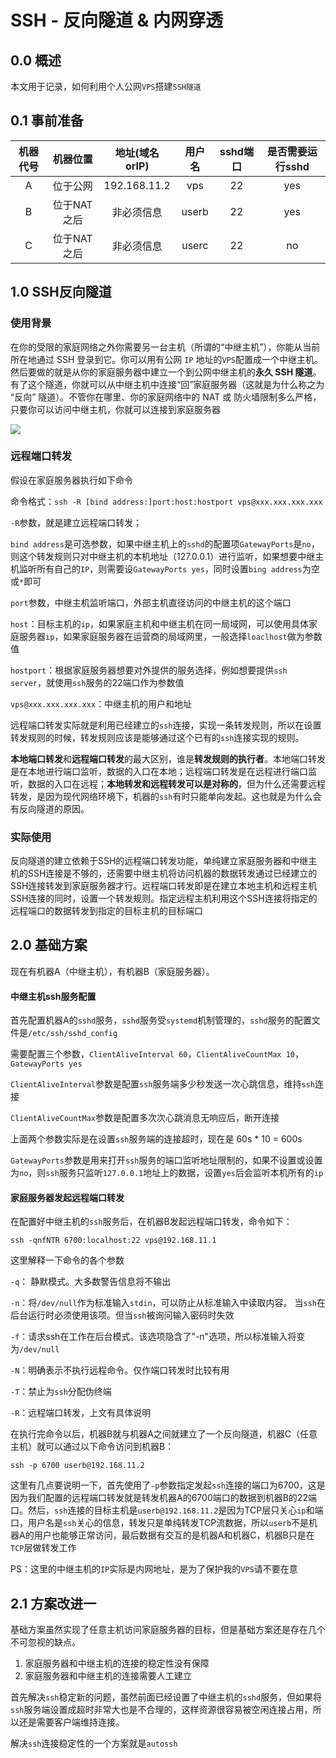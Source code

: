 # SSH - 反向隧道 & 内网穿透

## 0.0 概述

本文用于记录，如何利用个人公网`VPS`搭建`SSH隧道`

## 0.1 事前准备

| 机器代号 |  机器位置   | 地址(域名orIP) | 用户名 | sshd端口 | 是否需要运行sshd |
| :------: | :---------: | :------------: | :----: | :------: | :--------------: |
|    A     |  位于公网   |  192.168.11.2  |  vps   |    22    |       yes        |
|    B     | 位于NAT之后 |   非必须信息   | userb  |    22    |       yes        |
|    C     | 位于NAT之后 |   非必须信息   | userc  |    22    |        no        |

## 1.0 SSH反向隧道

### 使用背景

在你的受限的家庭网络之外你需要另一台主机（所谓的“中继主机”），你能从当前所在地通过 SSH 登录到它。你可以用有公网 `IP` 地址的`VPS`配置成一个中继主机。然后要做的就是从你的家庭服务器中建立一个到公网中继主机的**永久 SSH 隧道**。有了这个隧道，你就可以从中继主机中连接“回”家庭服务器（这就是为什么称之为 “反向” 隧道）。不管你在哪里、你的家庭网络中的 NAT 或 防火墙限制多么严格，只要你可以访问中继主机，你就可以连接到家庭服务器

![](https://img.linux.net.cn/data/attachment/album/201508/07/235248bx5kxx52gg8yyty4.jpg)

### 远程端口转发 

假设在家庭服务器执行如下命令

命令格式：`ssh -R [bind address:]port:host:hostport vps@xxx.xxx.xxx.xxx`

`-R`参数，就是建立远程端口转发；

`bind address`是可选参数，如果中继主机上的`sshd`的配置项`GatewayPorts`是`no`，则这个转发规则只对中继主机的本机地址（127.0.0.1）进行监听，如果想要中继主机监听所有自己的`IP`，则需要设`GatewayPorts yes`，同时设置`bing address`为空或`*`即可

`port`参数，中继主机监听端口，外部主机直径访问的中继主机的这个端口

`host`：目标主机的`ip`，如果家庭主机和中继主机在同一局域网，可以使用具体家庭服务器`ip`，如果家庭服务器在运营商的局域网里，一般选择`loaclhost`做为参数值

`hostport`：根据家庭服务器想要对外提供的服务选择，例如想要提供`ssh server`，就使用`ssh`服务的22端口作为参数值

`vps@xxx.xxx.xxx.xxx`：中继主机的用户和地址

远程端口转发实际就是利用已经建立的`ssh`连接，实现一条转发规则，所以在设置转发规则的时候，转发规则应该是能够通过这个已有的`ssh`连接实现的规则。

**本地端口转发**和**远程端口转发**的最大区别，谁是**转发规则的执行者**。本地端口转发是在本地进行端口监听，数据的入口在本地；远程端口转发是在远程进行端口监听，数据的入口在远程；**本地转发和远程转发可以是对称的**，但为什么还需要远程转发，是因为现代网络环境下，机器的`ssh`有时只能单向发起。这也就是为什么会有反向隧道的原因。

### 实际使用

反向隧道的建立依赖于SSH的远程端口转发功能，单纯建立家庭服务器和中继主机的SSH连接是不够的，还需要中继主机将访问机器的数据转发通过已经建立的SSH连接转发到家庭服务器才行。远程端口转发即是在建立本地主机和远程主机SSH连接的同时，设置一个转发规则。指定远程主机利用这个SSH连接将指定的远程端口的数据转发到指定的目标主机的目标端口

## 2.0 基础方案

现在有机器A（中继主机），有机器B（家庭服务器）。

#### 中继主机ssh服务配置

首先配置机器A的`sshd`服务，`sshd`服务受`systemd`机制管理的，`sshd`服务的配置文件是`/etc/ssh/sshd_config`

需要配置三个参数，`ClientAliveInterval 60`，`ClientAliveCountMax 10`，`GatewayPorts yes`

`ClientAliveInterval`参数是配置`ssh`服务端多少秒发送一次心跳信息，维持`ssh`连接

`ClientAliveCountMax`参数是配置多次次心跳消息无响应后，断开连接

上面两个参数实际是在设置`ssh`服务端的连接超时，现在是 60s * 10 = 600s

`GatewayPorts`参数是用来打开`ssh`服务的端口监听地址限制的，如果不设置或设置为`no`，则`ssh`服务只监听`127.0.0.1`地址上的数据，设置`yes`后会监听本机所有的`ip`

#### 家庭服务器发起远程端口转发

在配置好中继主机的`ssh`服务后，在机器B发起远程端口转发，命令如下：

`ssh -qnfNTR 6700:localhost:22 vps@192.168.11.1`

这里解释一下命令的各个参数

`-q`： 静默模式。大多数警告信息将不输出

`-n`：将`/dev/null`作为标准输入`stdin`，可以防止从标准输入中读取内容。 当`ssh`在后台运行时必须使用该项。但当`ssh`被询问输入密码时失效

`-f`：请求ssh在工作在后台模式。该选项隐含了"-n"选项，所以标准输入将变为`/dev/null`

`-N`：明确表示不执行远程命令。仅作端口转发时比较有用

`-T`：禁止为`ssh`分配伪终端

`-R`：远程端口转发，上文有具体说明

在执行完命令以后，机器B就与机器A之间就建立了一个反向隧道，机器C（任意主机）就可以通过以下命令访问到机器B：

`ssh -p 6700 userb@192.168.11.2`

这里有几点要说明一下，首先使用了`-p`参数指定发起`ssh`连接的端口为6700，这是因为我们配置的远程端口转发就是转发机器A的6700端口的数据到机器B的22端口。然后，`ssh`连接的目标主机是`userb@192.168.11.2`是因为TCP层只关心`ip`和端口，用户名是`ssh`关心的信息，转发只是单纯转发TCP流数据，所以`userb`不是机器A的用户也能够正常访问，最后数据有交互的是机器A和机器C，机器B只是在`TCP`层做转发工作

PS：这里的中继主机的`IP`实际是内网地址，是为了保护我的`VPS`请不要在意

## 2.1 方案改进一

基础方案虽然实现了任意主机访问家庭服务器的目标，但是基础方案还是存在几个不可忽视的缺点。

1. 家庭服务器和中继主机的连接的稳定性没有保障
2. 家庭服务器和中继主机的连接需要人工建立

首先解决`ssh`稳定新的问题，虽然前面已经设置了中继主机的`sshd`服务，但如果将`ssh`服务端设置成超时非常大也是不合理的，这样资源很容易被空闲连接占用，所以还是需要客户端维持连接。

解决`ssh`连接稳定性的一个方案就是`autossh`




